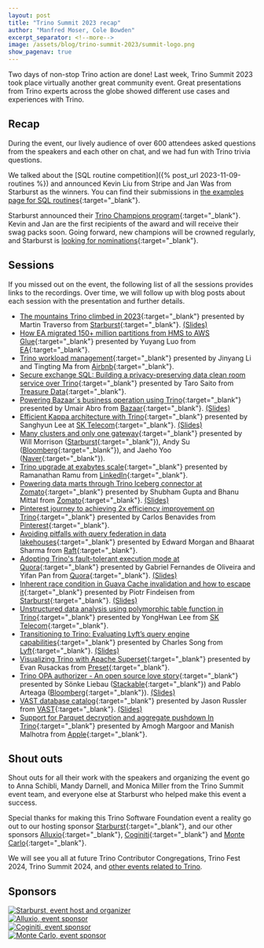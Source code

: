 ```yaml
---
layout: post
title: "Trino Summit 2023 recap"
author: "Manfred Moser, Cole Bowden"
excerpt_separator: <!--more-->
image: /assets/blog/trino-summit-2023/summit-logo.png
show_pagenav: true
---
```


Two days of non-stop Trino action are done! Last week, Trino Summit 2023
took place virtually another great community event. Great presentations from Trino
experts across the globe showed different use cases and experiences with Trino.

<!--more-->

## Recap

During the event, our lively audience of over 600 attendees asked questions from
the speakers and each other on chat, and we had fun with Trino trivia questions.

We talked about the [SQL routine competition]({% post_url 2023-11-09-routines
%}) and announced Kevin Liu from Stripe and Jan Was from Starburst as the
winners. You can find their submissions in [the examples page for SQL
routines]({{site.url}}/docs/current/routines/examples.html){:target="_blank"}.

Starburst announced their [Trino Champions
program](https://www.starburst.io/community/trino-champions/){:target="_blank"}.
Kevin and Jan are the first recipients of the award and will receive their swag
packs soon. Going forward, new champions will be crowned regularly, and
Starburst is [looking for
nominations](https://www.starburst.io/community/trino-champions/){:target="_blank"}.

## Sessions

If you missed out on the event, the following list of all the sessions provides
links to the recordings. Over time, we will follow up with blog posts about each
session with the presentation and further details.

* [The mountains Trino climbed in 2023](https://www.youtube.com/watch?v=pXdZqpwgdxA){:target="_blank"}
  presented by Martin Traverso from
  [Starburst](https://www.starburst.io){:target="_blank"}.
  [(Slides)]({{site.url}}/assets/blog/trino-summit-2023/mountains-trino-climbed.pdf)
* [How EA migrated 150+ million partitions from HMS to AWS Glue](https://www.youtube.com/watch?v=EF56Ia_hwlo){:target="_blank"}
  presented by Yuyang Luo from
  [EA](https://www.ea.com){:target="_blank"}.
* [Trino workload management](https://www.youtube.com/watch?v=qZejzyxT2fo){:target="_blank"}
  presented by Jinyang Li and Tingting Ma from
  [Airbnb](https://www.airbnb.ccom){:target="_blank"}.
* [Secure exchange SQL: Building a privacy-preserving data clean room service over Trino](https://www.youtube.com/watch?v=FaytoXxKXOQ){:target="_blank"}
  presented by Taro Saito from
  [Treasure Data](https://www.treasuredata.com/){:target="_blank"}.
* [Powering Bazaar`s business operation using Trino](https://www.youtube.com/watch?v=MYLepz-hIys){:target="_blank"}
  presented by Umair Abro from
  [Bazaar](https://www.youtube.com/watch?v=MYLepz-hIys){:target="_blank"}.
  [(Slides)]({{site.url}}/assets/blog/trino-summit-2023/powering-bazaar-business-operations.pdf)
* [Efficient Kappa architecture with Trino](https://www.youtube.com/watch?v=qUT-uaEE-Fk){:target="_blank"}
  presented by Sanghyun Lee at
  [SK Telecom](https://www.sktelecom.com){:target="_blank"}.
  [(Slides)]({{site.url}}/assets/blog/trino-summit-2023/efficient-kappa-architecture-sk-telecom.pdf)
* [Many clusters and only one gateway](https://www.youtube.com/watch?v=2qwBcKmQSn0){:target="_blank"}
  presented by Will Morrison ([Starburst](https://www.starburst.io/){:target="_blank"}),
  Andy Su ([Bloomberg](https://www.bloomberg.com){:target="_blank"}), and
  Jaeho Yoo ([Naver](https://www.naver.com){:target="_blank"}).
* [Trino upgrade at exabytes scale](https://www.youtube.com/watch?v=dg16M6bFN2w){:target="_blank"}
  presented by Ramanathan Ramu from
  [LinkedIn](https://www.linkedin.com/){:target="_blank"}.
* [Powering data marts through Trino Iceberg connector at Zomato](https://www.youtube.com/watch?v=ooUGJ6BYt90){:target="_blank"}
  presented by Shubham Gupta and Bhanu Mittal from
  [Zomato](https://www.zomato.com/){:target="_blank"}.
  [(Slides)]({{site.url}}/assets/blog/trino-summit-2023/powering-data-marts-at-zomato.pdf)
* [Pinterest journey to achieving 2x efficiency improvement on Trino](https://www.youtube.com/watch?v=RC8K6pIvAtI){:target="_blank"}
  presented by Carlos Benavides from
  [Pinterest](https://www.pinterest.com/){:target="_blank"}.
* [Avoiding pitfalls with query federation in data lakehouses](https://www.youtube.com/watch?v=6KspMwCbOfI){:target="_blank"}
  presented by  Edward Morgan and
  Bhaarat Sharma from [Raft](https://teamraft.com/){:target="_blank"}.
* [Adopting Trino's fault-tolerant execution mode at Quora](https://www.youtube.com/watch?v=rmotnvBWXv4){:target="_blank"}
  presented by Gabriel Fernandes de Oliveira and Yifan Pan from
  [Quora](https://www.quora.com/){:target="_blank"}.
  [(Slides)]({{site.url}}/assets/blog/trino-summit-2023/fte-mode-at-quora.pdf)
* [Inherent race condition in Guava Cache invalidation and how to escape it](https://www.youtube.com/watch?v=fYCoI8kkdRQ){:target="_blank"}
  presented by Piotr Findeisen from
  [Starburst](https://www.starburst.io/){:target="_blank"}.
  [(Slides)]({{site.url}}/assets/blog/trino-summit-2023/inherent-race-in-cache-invalidation.pdf)
* [Unstructured data analysis using polymorphic table function in Trino](https://www.youtube.com/watch?v=LynEiteEtPk){:target="_blank"}
  presented by YongHwan Lee from
  [SK Telecom](https://www.sktelecom.com){:target="_blank"}.
* [Transitioning to Trino: Evaluating Lyft’s query engine capabilities](https://www.youtube.com/watch?v=_wocf0NK6Kc){:target="_blank"}
  presented by Charles Song from
  [Lyft](https://www.lyft.com/){:target="_blank"}.
  [(Slides)]({{site.url}}/assets/blog/trino-summit-2023/transition-to-trino-at-lyft.pdf)
* [Visualizing Trino with Apache Superset](https://www.youtube.com/watch?v=idk0GMxs8vE){:target="_blank"}
  presented by Evan Rusackas from
  [Preset](https://preset.io/){:target="_blank"}.
* [Trino OPA authorizer - An open source love story](https://www.youtube.com/watch?v=fbqqapQbAv0){:target="_blank"}
  presented by Sönke Liebau ([Stackable](https://stackable.tech/){:target="_blank"})
  and Pablo Arteaga ([Bloomberg](https://www.bloomberg.com){:target="_blank"}).
  [(Slides)]({{site.url}}/assets/blog/trino-summit-2023/opa-trino.pdf)
* [VAST database catalog](https://www.youtube.com/watch?v=RutbCY8i22Q){:target="_blank"}
  presented by Jason Russler from
  [VAST](https://vastdata.com/){:target="_blank"}.
  [(Slides)]({{site.url}}/assets/blog/trino-summit-2023/vast-connector.pdf)
* [Support for Parquet decryption and aggregate pushdown In Trino](https://www.youtube.com/watch?v=ZJExdGeC4eA){:target="_blank"}
  presented by Amogh Margoor and Manish Malhotra from
  [Apple](https://www.apple.com/){:target="_blank"}.

## Shout outs

Shout outs for all their work with the speakers and organizing the event go to
Anna Schibli, Mandy Darnell, and Monica Miller from the Trino Summit event team,
and everyone else at Starburst who helped make this event a success.

Special thanks for making this Trino Software Foundation event a reality go out
to our hosting sponsor [Starburst](https://starburst.io){:target="_blank"}, and
our other sponsors [Alluxio](https://www.alluxio.io/){:target="_blank"},
[Coginiti](https://www.coginiti.co){:target="_blank"} and [Monte
Carlo](https://www.montecarlodata.com/){:target="_blank"}.

We will see you all at future Trino Contributor Congregations, Trino Fest 2024,
Trino Summit 2024, and [other events related to Trino]({{site.url}}/community.html#events).

## Sponsors

<div class="container">
  <div class="row">
    <div class="col-sm">
      <a href="https://www.starburst.io/" target="_blank">
        <img src="{{site.url}}/assets/images/logos/starburst.png" title="Starburst, event host and organizer">
      </a>
    </div>
  </div>
  <div class="row">
    <div class="col-sm">
      <a href="https://www.alluxio.io/" target="_blank">
        <img src="{{site.url}}/assets/images/logos/alluxio-small.png" title="Alluxio, event sponsor">
      </a>
    </div>
    <div class="col-sm">
      <a href="https://www.coginiti.co" target="_blank">
        <img src="{{site.url}}/assets/images/logos/coginiti-small.png" title="Coginiti, event sponsor">
      </a>
    </div>
    <div class="col-sm">
      <a href="https://www.montecarlodata.com/" target="_blank">
        <img src="{{site.url}}/assets/images/logos/monte-carlo-small.png" title="Monte Carlo, event sponsor">
      </a>
    </div>
  </div>
</div>


